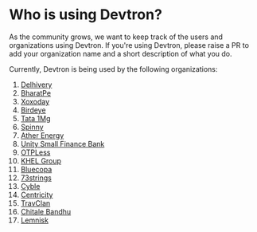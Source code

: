 # Who is using Devtron?

As the community grows, we want to keep track of the users and organizations using Devtron. If you're using Devtron, please raise a PR to add your organization name and a short description of what you do.

Currently, Devtron is being used by the following organizations:

1. [Delhivery](https://www.delhivery.com/)
2. [BharatPe](https://bharatpe.com/)
3. [Xoxoday](https://www.xoxoday.com/)
4. [Birdeye](https://birdeye.com/)
5. [Tata 1Mg](https://www.1mg.com/)
6. [Spinny](https://www.spinny.com/)
7. [Ather Energy](https://www.atherenergy.com/)
8. [Unity Small Finance Bank](https://theunitybank.com/)
9. [OTPLess](https://otpless.com/)
10. [KHEL Group](https://thekhelgroup.com/)
11. [Bluecopa](https://www.bluecopa.com/) 
12. [73strings](https://www.73strings.com/)
13. [Cyble](https://cyble.com/) 
14. [Centricity](https://centricity.co.in/) 
15. [TravClan](https://www.travclan.com/) 
16. [Chitale Bandhu](https://www.chitalebandhu.in/) 
17. [Lemnisk](https://www.lemnisk.co/) 
